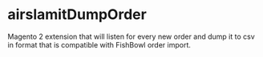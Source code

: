 # airslamitDumpOrder
 Magento 2 extension that will listen for every new order and dump it to csv in format that is compatible with FishBowl order import.

